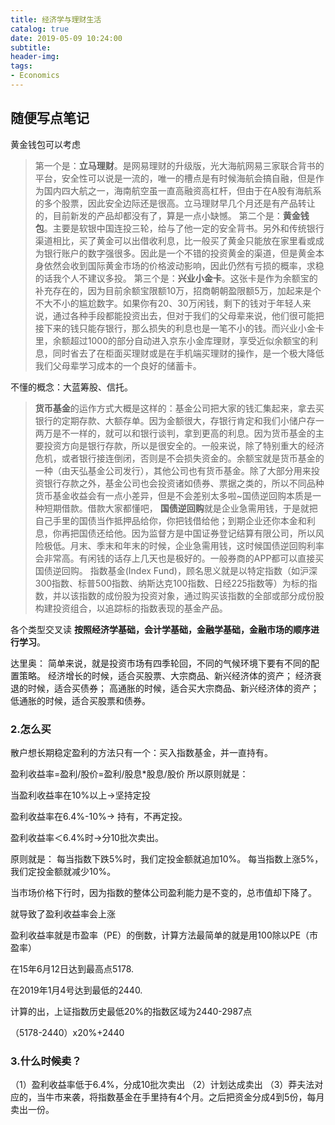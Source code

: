 ```yaml
---
title: 经济学与理财生活
catalog: true
date: 2019-05-09 10:24:00
subtitle:
header-img:
tags:
- Economics
---
```

## 随便写点笔记
黄金钱包可以考虑
   > 第一个是：**立马理财**。是网易理财的升级版，光大海航网易三家联合背书的平台，安全性可以说是一流的，唯一的槽点是有时候海航会搞自融，但是作为国内四大航之一，海南航空虽一直高融资高杠杆，但由于在A股有海航系的多个股票，因此安全边际还是很高。立马理财早几个月还是有产品转让的，目前新发的产品却都没有了，算是一点小缺憾。
   > 第二个是：**黄金钱包**。主要是软银中国连投三轮，给与了他一定的安全背书。另外和传统银行渠道相比，买了黄金可以出借收利息，比一般买了黄金只能放在家里看或成为银行账户的数字强很多。因此是一个不错的投资黄金的渠道，但是黄金本身依然会收到国际黄金市场的价格波动影响，因此仍然有亏损的概率，求稳的话我个人不建议多投。
   > 第三个是：**兴业小金卡**。这张卡是作为余额宝的补充存在的，因为目前余额宝限额10万，招商朝朝盈限额5万，加起来是个不大不小的尴尬数字。如果你有20、30万闲钱，剩下的钱对于年轻人来说，通过各种手段都能投资出去，但对于我们的父母辈来说，他们很可能把接下来的钱只能存银行，那么损失的利息也是一笔不小的钱。而兴业小金卡里，余额超过1000的部分自动进入京东小金库理财，享受近似余额宝的利息，同时省去了在柜面买理财或是在手机端买理财的操作，是一个极大降低我们父母辈学习成本的一个良好的储蓄卡。

不懂的概念：大蓝筹股、信托。

   > **货币基金**的运作方式大概是这样的：基金公司把大家的钱汇集起来，拿去买银行的定期存款、大额存单。因为金额很大，存银行肯定和我们小储户存一两万是不一样的，就可以和银行谈判，拿到更高的利息。因为货币基金的主要投资方向是银行存款，所以是很安全的。一般来说，除了特别重大的经济危机，或者银行接连倒闭，否则是不会损失资金的。余额宝就是货币基金的一种（由天弘基金公司发行），其他公司也有货币基金。除了大部分用来投资银行存款之外，基金公司也会投资诸如债券、票据之类的，所以不同品种货币基金收益会有一点小差异，但是不会差别太多啦~国债逆回购本质是一种短期借款。借款大家都懂吧，
   > **国债逆回购**就是企业急需用钱，于是就把自己手里的国债当作抵押品给你，你把钱借给他；到期企业还你本金和利息，你再把国债还给他。因为监督方是中国证券登记结算有限公司，所以风险极低。月末、季末和年末的时候，企业急需用钱，这时候国债逆回购利率会非常高。有闲钱的话存上几天也是极好的。一般券商的APP都可以直接买国债逆回购。
   > 指数基金(Index Fund)，顾名思义就是以特定指数（如沪深300指数、标普500指数、纳斯达克100指数、日经225指数等）为标的指数，并以该指数的成份股为投资对象，通过购买该指数的全部或部分成份股构建投资组合，以追踪标的指数表现的基金产品。

各个类型交叉读
**按照经济学基础，会计学基础，金融学基础，金融市场的顺序进行学习**。

达里奥：
简单来说，就是投资市场有四季轮回，不同的气候环境下要有不同的配置策略。
经济增长的时候，适合买股票、大宗商品、新兴经济体的资产；
经济衰退的时候，适合买债券；
高通胀的时候，适合买大宗商品、新兴经济体的资产；
低通胀的时候，适合买股票和债券。

### 2.怎么买
散户想长期稳定盈利的方法只有一个：买入指数基金，并一直持有。

盈利收益率=盈利/股价=盈利/股息*股息/股价
所以原则就是：

当盈利收益率在10%以上→坚持定投

盈利收益率在6.4%-10%→ 持有，不再定投。

盈利收益率＜6.4%时→分10批次卖出。

原则就是：
每当指数下跌5%时，我们定投金额就追加10%。
每当指数上涨5%，我们定投金额就减少10%。

当市场价格下行时，因为指数的整体公司盈利能力是不变的，总市值却下降了。

就导致了盈利收益率会上涨

盈利收益率就是市盈率（PE）的倒数，计算方法最简单的就是用100除以PE（市盈率）

在15年6月12日达到最高点5178.

在2019年1月4号达到最低的2440.

计算的出，上证指数历史最低20%的指数区域为2440-2987点

（5178-2440）x20%+2440

### 3.什么时候卖？
（1）盈利收益率低于6.4%，分成10批次卖出
（2）计划达成卖出
（3）莽夫法对应的，当牛市来袭，将指数基金在手里持有4个月。之后把资金分成4到5份，每月卖出一份。


